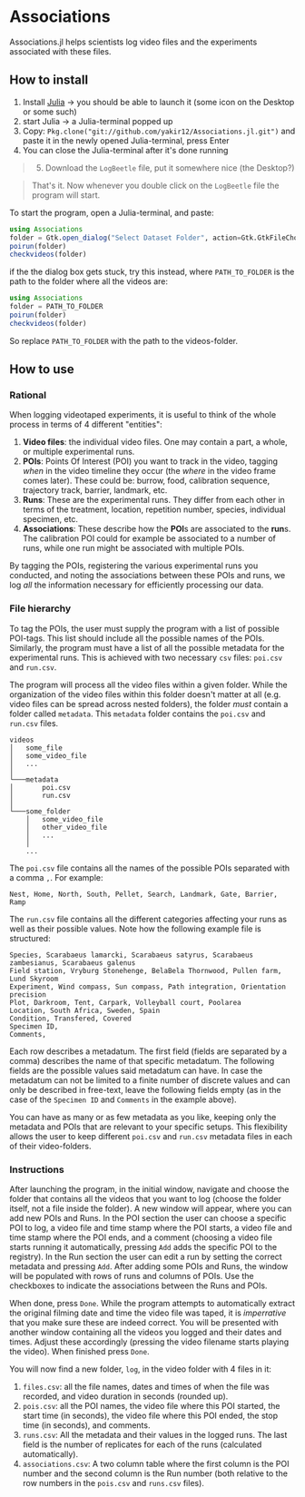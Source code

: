 # Associations

Associations.jl helps scientists log video files and the experiments associated with these files.

## How to install

1. Install [Julia](https://julialang.org/downloads/) -> you should be able to launch it (some icon on the Desktop or some such)
2. start Julia -> a Julia-terminal popped up
3. Copy: `Pkg.clone("git://github.com/yakir12/Associations.jl.git")` and paste it in the newly opened Julia-terminal, press Enter
4. You can close the Julia-terminal after it's done running
> 5. Download the `LogBeetle` file, put it somewhere nice (the Desktop?)

> That's it. Now whenever you double click on the `LogBeetle` file the program will start.

To start the program, open a Julia-terminal, and paste:
```julia
using Associations
folder = Gtk.open_dialog("Select Dataset Folder", action=Gtk.GtkFileChooserAction.SELECT_FOLDER)
poirun(folder)
checkvideos(folder)
```
if the the dialog box gets stuck, try this instead, where `PATH_TO_FOLDER` is the path to the folder where all the videos are:
```julia
using Associations
folder = PATH_TO_FOLDER
poirun(folder)
checkvideos(folder)
```
So replace `PATH_TO_FOLDER` with the path to the videos-folder.

## How to use

### Rational 
When logging videotaped experiments, it is useful to think of the whole process in terms of 4 different "entities":

1. **Video files**: the individual video files. One may contain a part, a whole, or multiple experimental runs. 
2. **POIs**: Points Of Interest (POI) you want to track in the video, tagging *when* in the video timeline they occur (the *where* in the video frame comes later). These could be: burrow, food, calibration sequence, trajectory track, barrier, landmark, etc.
3. **Runs**: These are the experimental runs. They differ from each other in terms of the treatment, location, repetition number, species, individual specimen, etc.
4. **Associations**: These describe how the **POI**s are associated to the **run**s. The calibration POI could for example be associated to a number of runs, while one run might be associated with multiple POIs.

By tagging the POIs, registering the various experimental runs you conducted, and noting the associations between these POIs and runs, we log *all* the information necessary for efficiently processing our data. 

### File hierarchy
To tag the POIs, the user must supply the program with a list of possible POI-tags. This list should include all the possible names of the POIs. Similarly, the program must have a list of all the possible metadata for the experimental runs. This is achieved with two necessary `csv` files: `poi.csv` and `run.csv`.

The program will process all the video files within a given folder. While the organization of the video files within this folder doesn't matter at all (e.g. video files can be spread across nested folders), the folder *must* contain a folder called `metadata`. This `metadata` folder contains the `poi.csv` and `run.csv` files. 

```
videos
│   some_file
│   some_video_file
│   ...
│
└───metadata
│       poi.csv
│       run.csv
│   
└───some_folder
    │   some_video_file
    │   other_video_file
    │   ...
    │   
    ...
```

The `poi.csv` file contains all the names of the possible POIs separated with a comma `,`. For example:

```
Nest, Home, North, South, Pellet, Search, Landmark, Gate, Barrier, Ramp
```
The `run.csv` file contains all the different categories affecting your runs as well as their possible values. Note how the following example file is structured:
```
Species, Scarabaeus lamarcki, Scarabaeus satyrus, Scarabaeus zambesianus, Scarabaeus galenus
Field station, Vryburg Stonehenge, BelaBela Thornwood, Pullen farm, Lund Skyroom
Experiment, Wind compass, Sun compass, Path integration, Orientation precision
Plot, Darkroom, Tent, Carpark, Volleyball court, Poolarea
Location, South Africa, Sweden, Spain
Condition, Transfered, Covered
Specimen ID,
Comments,
```
Each row describes a metadatum. The first field (fields are separated by a comma) describes the name of that specific metadatum. The following fields are the possible values said metadatum can have. In case the metadatum can not be limited to a finite number of discrete values and can only be described in free-text, leave the following fields empty (as in the case of the `Specimen ID` and `Comments` in the example above).

You can have as many or as few metadata as you like, keeping only the metadata and POIs that are relevant to your specific setups. This flexibility allows the user to keep different `poi.csv` and `run.csv` metadata files in each of their video-folders.

### Instructions
After launching the program, in the initial window, navigate and choose the folder that contains all the videos that you want to log (choose the folder itself, not a file inside the folder). A new window will appear, where you can add new POIs and Runs. In the POI section the user can choose a specific POI to log, a video file and time stamp where the POI starts, a video file and time stamp where the POI ends, and a comment (choosing a video file starts running it automatically, pressing `Add` adds the specific POI to the registry). In the Run section the user can edit a run by setting the correct metadata and pressing `Add`. After adding some POIs and Runs, the window will be populated with rows of runs and columns of POIs. Use the checkboxes to indicate the associations between the Runs and POIs. 

When done, press `Done`. While the program attempts to automatically extract the original filming date and time the video file was taped, it is *imperrative* that you make sure these are indeed correct. You will be presented with another window containing all the videos you logged and their dates and times. Adjust these accordingly (pressing the video filename starts playing the video). When finished press `Done`.

You will now find a new folder, `log`, in the video folder with 4 files in it: 
1. `files.csv`: all the file names, dates and times of when the file was recorded, and video duration in seconds (rounded up).
2. `pois.csv`: all the POI names, the video file where this POI started, the start time (in seconds), the video file where this POI ended, the stop time (in seconds), and comments.
3. `runs.csv`: All the metadata and their values in the logged runs. The last field is the number of replicates for each of the runs (calculated automatically).
4. `associations.csv`: A two column table where the first column is the POI number and the second column is the Run number (both relative to the row numbers in the `pois.csv` and `runs.csv` files). 
